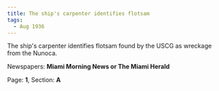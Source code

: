 ```yaml
---  
title: The ship's carpenter identifies flotsam  
tags:  
  - Aug 1936  
---  
```

  
The ship's carpenter identifies flotsam found by the USCG as wreckage from the Nunoca.  
  
Newspapers: **Miami Morning News or The Miami Herald**  
  
Page: **1**, Section: **A** 

